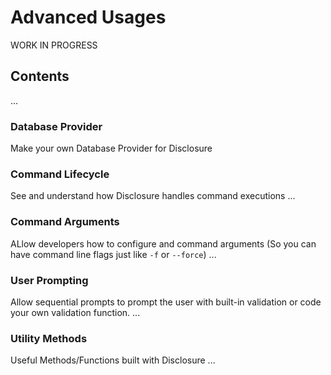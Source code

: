 # Advanced Usages
WORK IN PROGRESS

## Contents

...

### Database Provider
Make your own Database Provider for Disclosure

### Command Lifecycle
See and understand how Disclosure handles command executions
...

### Command Arguments
ALlow developers how to configure and command arguments (So you can have command line flags just like `-f` or `--force`)
...

### User Prompting
Allow sequential prompts to prompt the user with built-in validation or code your own validation function.
...
 
### Utility Methods
Useful Methods/Functions built with Disclosure
...
